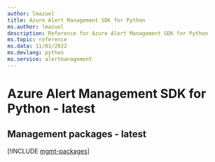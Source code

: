 ```yaml
---
author: lmazuel
title: Azure Alert Management SDK for Python
ms.author: lmazuel
description: Reference for Azure Alert Management SDK for Python
ms.topic: reference
ms.data: 11/01/2022
ms.devlang: python
ms.service: alertmanagement
---
```

# Azure Alert Management SDK for Python - latest

## Management packages - latest
[!INCLUDE [mgmt-packages](alert-management-mgmt-index.md)]